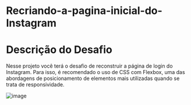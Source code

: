 # Recriando-a-pagina-inicial-do-Instagram

# Descrição do Desafio

Nesse projeto você terá o desafio de reconstruir a página de login do Instagram. Para isso, é recomendado o uso de CSS com Flexbox, 
uma das abordagens de posicionamento de elementos mais utilizadas quando se trata de responsividade.

![image](https://user-images.githubusercontent.com/92237773/172290419-f10d5f4a-b523-4134-a3d7-53d3ae93c38c.png)
